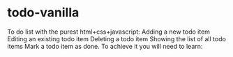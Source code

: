 # todo-vanilla
To do list with the purest html+css+javascript:
Adding a new todo item
Editing an existing todo item
Deleting a todo item
Showing the list of all todo items
Mark a todo item as done.
To achieve it you will need to learn:
